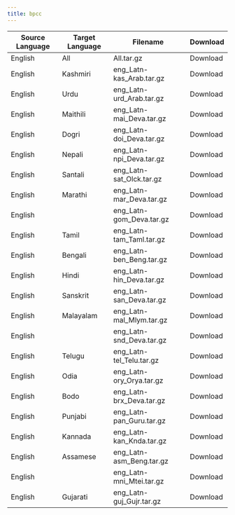 ```yaml
---
title: bpcc
---
```


| Source Language | Target Language | Filename                 | Download |
| --------------- | --------------- | ------------------------ | -------- |
| English         | All             | All.tar.gz               | Download |
| English         | Kashmiri        | eng_Latn-kas_Arab.tar.gz | Download |
| English         | Urdu            | eng_Latn-urd_Arab.tar.gz | Download |
| English         | Maithili        | eng_Latn-mai_Deva.tar.gz | Download |
| English         | Dogri           | eng_Latn-doi_Deva.tar.gz | Download |
| English         | Nepali          | eng_Latn-npi_Deva.tar.gz | Download |
| English         | Santali         | eng_Latn-sat_Olck.tar.gz | Download |
| English         | Marathi         | eng_Latn-mar_Deva.tar.gz | Download |
| English         |                 | eng_Latn-gom_Deva.tar.gz | Download |
| English         | Tamil           | eng_Latn-tam_Taml.tar.gz | Download |
| English         | Bengali         | eng_Latn-ben_Beng.tar.gz | Download |
| English         | Hindi           | eng_Latn-hin_Deva.tar.gz | Download |
| English         | Sanskrit        | eng_Latn-san_Deva.tar.gz | Download |
| English         | Malayalam       | eng_Latn-mal_Mlym.tar.gz | Download |
| English         |                 | eng_Latn-snd_Deva.tar.gz | Download |
| English         | Telugu          | eng_Latn-tel_Telu.tar.gz | Download |
| English         | Odia            | eng_Latn-ory_Orya.tar.gz | Download |
| English         | Bodo            | eng_Latn-brx_Deva.tar.gz | Download |
| English         | Punjabi         | eng_Latn-pan_Guru.tar.gz | Download |
| English         | Kannada         | eng_Latn-kan_Knda.tar.gz | Download |
| English         | Assamese        | eng_Latn-asm_Beng.tar.gz | Download |
| English         |                 | eng_Latn-mni_Mtei.tar.gz | Download |
| English         | Gujarati        | eng_Latn-guj_Gujr.tar.gz | Download |
